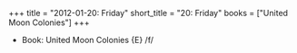 +++
title = "2012-01-20: Friday"
short_title = "20: Friday"
books = ["United Moon Colonies"]
+++


* Book: United Moon Colonies {E} /f/
